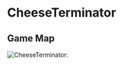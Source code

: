 # CheeseTerminator

## Game Map

![CheeseTerminator:](https://github.com/dpeeva/CheeseTerminator/blob/master/CheeseTerminator.jpg)
